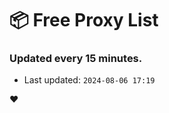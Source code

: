 # :package: Free Proxy List
### Updated every 15 minutes.

- Last updated: `2024-08-06 17:19`

:heart:

